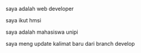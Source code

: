 saya adalah web developer

saya ikut hmsi

saya adalah mahasiswa unipi

saya meng update kalimat baru dari branch develop
